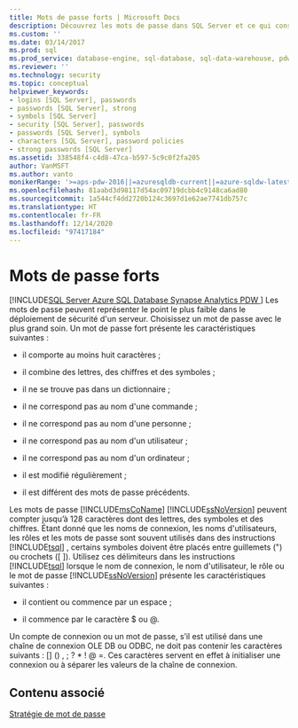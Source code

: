 ```yaml
---
title: Mots de passe forts | Microsoft Docs
description: Découvrez les mots de passe dans SQL Server et ce qui constitue un mot de passe fort pour améliorer la sécurité de votre déploiement.
ms.custom: ''
ms.date: 03/14/2017
ms.prod: sql
ms.prod_service: database-engine, sql-database, sql-data-warehouse, pdw
ms.reviewer: ''
ms.technology: security
ms.topic: conceptual
helpviewer_keywords:
- logins [SQL Server], passwords
- passwords [SQL Server], strong
- symbols [SQL Server]
- security [SQL Server], passwords
- passwords [SQL Server], symbols
- characters [SQL Server], password policies
- strong passwords [SQL Server]
ms.assetid: 338548f4-c4d8-47ca-b597-5c9c0f2fa205
author: VanMSFT
ms.author: vanto
monikerRange: '>=aps-pdw-2016||=azuresqldb-current||=azure-sqldw-latest||>=sql-server-2016||>=sql-server-linux-2017||=azuresqldb-mi-current'
ms.openlocfilehash: 81aabd3d98117d54ac09719dcbb4c9148ca6ad80
ms.sourcegitcommit: 1a544cf4dd2720b124c3697d1e62ae7741db757c
ms.translationtype: HT
ms.contentlocale: fr-FR
ms.lasthandoff: 12/14/2020
ms.locfileid: "97417184"
---
```

# <a name="strong-passwords"></a>Mots de passe forts
[!INCLUDE[SQL Server Azure SQL Database Synapse Analytics PDW ](../../includes/applies-to-version/sql-asdb-asdbmi-asa-pdw.md)]
  Les mots de passe peuvent représenter le point le plus faible dans le déploiement de sécurité d'un serveur. Choisissez un mot de passe avec le plus grand soin. Un mot de passe fort présente les caractéristiques suivantes :  
  
-   il comporte au moins huit caractères ;  
  
-   il combine des lettres, des chiffres et des symboles ;  
  
-   il ne se trouve pas dans un dictionnaire ;  
  
-   il ne correspond pas au nom d'une commande ;  
  
-   il ne correspond pas au nom d'une personne ;  
  
-   il ne correspond pas au nom d'un utilisateur ;  
  
-   il ne correspond pas au nom d'un ordinateur ;  
  
-   il est modifié régulièrement ;  
  
-   il est différent des mots de passe précédents.  
  
 Les mots de passe [!INCLUDE[msCoName](../../includes/msconame-md.md)] [!INCLUDE[ssNoVersion](../../includes/ssnoversion-md.md)] peuvent compter jusqu’à 128 caractères dont des lettres, des symboles et des chiffres. Étant donné que les noms de connexion, les noms d'utilisateurs, les rôles et les mots de passe sont souvent utilisés dans des instructions [!INCLUDE[tsql](../../includes/tsql-md.md)] , certains symboles doivent être placés entre guillemets (") ou crochets ([ ]). Utilisez ces délimiteurs dans les instructions [!INCLUDE[tsql](../../includes/tsql-md.md)] lorsque le nom de connexion, le nom d'utilisateur, le rôle ou le mot de passe [!INCLUDE[ssNoVersion](../../includes/ssnoversion-md.md)] présente les caractéristiques suivantes :  
  
-   il contient ou commence par un espace ;  
  
-   il commence par le caractère $ ou \@.  
  
 Un compte de connexion ou un mot de passe, s’il est utilisé dans une chaîne de connexion OLE DB ou ODBC, ne doit pas contenir les caractères suivants : [] () , ; ? * ! \@ =. Ces caractères servent en effet à initialiser une connexion ou à séparer les valeurs de la chaîne de connexion.  
  
## <a name="related-content"></a>Contenu associé  
 [Stratégie de mot de passe](../../relational-databases/security/password-policy.md)  
  
  
